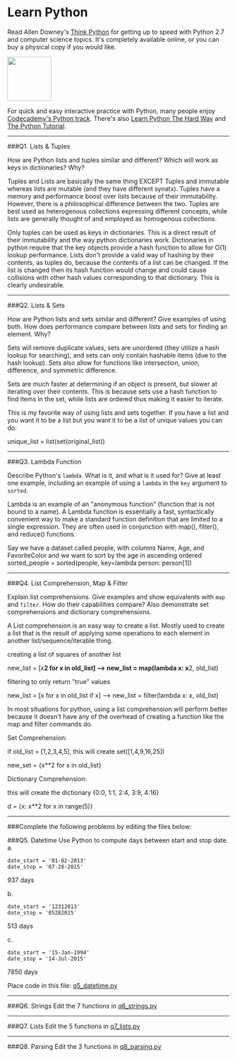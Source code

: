 # Learn Python

Read Allen Downey's [Think Python](http://www.greenteapress.com/thinkpython/) for getting up to speed with Python 2.7 and computer science topics. It's completely available online, or you can buy a physical copy if you would like.

<a href="http://www.greenteapress.com/thinkpython/"><img src="img/think_python.png" style="width: 100px;" target="_blank"></a>

For quick and easy interactive practice with Python, many people enjoy [Codecademy's Python track](http://www.codecademy.com/en/tracks/python). There's also [Learn Python The Hard Way](http://learnpythonthehardway.org/book/) and [The Python Tutorial](https://docs.python.org/2/tutorial/).

---

###Q1. Lists &amp; Tuples

How are Python lists and tuples similar and different? Which will work as keys in dictionaries? Why?

Tuples and Lists are basically the same thing EXCEPT Tuples and immutable whereas lists are mutable (and they have different synatx).  Tuples have a memory and performance boost over lists
because of their immutability.  However, there is a philosophical difference between the two.  Tuples are best used as heterogenous collections expressing different concepts, while lists are
generally thought of and employed as homogenous collections.

Only tuples can be used as keys in dictionaries.  This is a direct result of their immutability and the way python dictionaries work.  Dictionaries in python require that the key objects provide a hash function to allow for O(1) lookup performance.  Lists don't provide a valid way of hashing by their contents, as tuples do, because the contents of a list can be changed.  If the list is changed then its hash function would change and could cause collisions with other hash values corresponding to that dictionary.  This is clearly undesirable.

---

###Q2. Lists &amp; Sets

How are Python lists and sets similar and different? Give examples of using both. How does performance compare between lists and sets for finding an element. Why?

Sets will remove duplicate values, sets are unordered (they utilize a hash lookup for searching), and sets can only contain hashable items (due to the hash lookup).  Sets also allow for functions like intersection, union, difference, and symmetric difference.

Sets are much faster at determining if an object is present, but slower at iterating over their contents.  This is because sets use a hash function to find items in the set, while lists are ordered thus making it easier to iterate.

This is my favorite way of using lists and sets together.  If you have a list and you want it to be a list but you want it to be a list of unique values you can do:

unique_list = list(set(original_list))

---

###Q3. Lambda Function

Describe Python's `lambda`. What is it, and what is it used for? Give at least one example, including an example of using a `lambda` in the `key` argument to `sorted`.

Lambda is an example of an "anonymous function" (function that is not bound to a name).  A Lambda function is essentially a fast, syntactically convenient way to make a standard function definition that are limited to a single expression.  They are often used in conjunction with map(), filter(), and reduce() functions.

Say we have a dataset called people, with columns Name, Age, and FavoriteColor and we want to sort by the age in ascending ordered
sorted_people = sorted(people, key=lambda person: person[1])

---

###Q4. List Comprehension, Map &amp; Filter

Explain list comprehensions. Give examples and show equivalents with `map` and `filter`. How do their capabilities compare? Also demonstrate set comprehensions and dictionary comprehensions.

A List comprehension is an easy way to create a list.  Mostly used to create a list that is the result of applying some operations to each element in another list/sequence/iterable thing.

creating a list of squares of another list

new_list = [x**2 for x in old_list] --> new_list = map(lambda x: x**2, old_list)

filtering to only return "true" values

new_list = [x for x in old_list if x] --> new_list = filter(lambda x: x, old_list)

In most situations for python, using a list comprehension will perform better because it doesn't have any of the overhead of creating a function like the map and filter commands do.

Set Comprehension:

if old_list = [1,2,3,4,5], this will create set([1,4,9,16,25])

new_set = {x**2 for x in old_list}

Dictionary Comprehension:

this will create the dictionary {0:0, 1:1, 2:4, 3:9, 4:16}

d = {x: x**2 for x in range(5)}


---

###Complete the following problems by editing the files below:

###Q5. Datetime
Use Python to compute days between start and stop date.   
a.  

```
date_start = '01-02-2013'    
date_stop = '07-28-2015'
```

937 days

b.  
```
date_start = '12312013'  
date_stop = '05282015'  
```

513 days

c.  
```
date_start = '15-Jan-1994'      
date_stop = '14-Jul-2015'  
```

7850 days

Place code in this file: [q5_datetime.py](python/q5_datetime.py)

---

###Q6. Strings
Edit the 7 functions in [q6_strings.py](python/q6_strings.py)

---

###Q7. Lists
Edit the 5 functions in [q7_lists.py](python/q7_lists.py)

---

###Q8. Parsing
Edit the 3 functions in [q8_parsing.py](python/q8_parsing.py)

